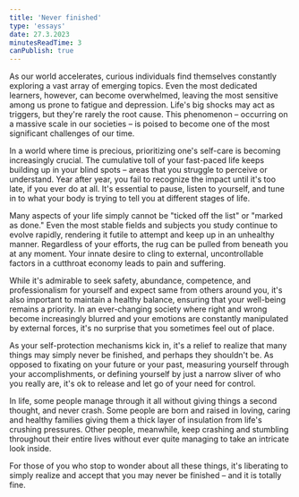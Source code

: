 ```yaml
---
title: 'Never finished'
type: 'essays'
date: 27.3.2023
minutesReadTime: 3
canPublish: true
---
```


As our world accelerates, curious individuals find themselves constantly exploring a vast array of emerging topics. Even the most dedicated learners, however, can become overwhelmed, leaving the most sensitive among us prone to fatigue and depression. Life's big shocks may act as triggers, but they're rarely the root cause. This phenomenon – occurring on a massive scale in our societies – is poised to become one of the most significant challenges of our time.

In a world where time is precious, prioritizing one's self-care is becoming increasingly crucial. The cumulative toll of your fast-paced life keeps building up in your blind spots – areas that you struggle to perceive or understand. Year after year, you fail to recognize the impact until it's too late, if you ever do at all. It's essential to pause, listen to yourself, and tune in to what your body is trying to tell you at different stages of life. 

Many aspects of your life simply cannot be "ticked off the list" or "marked as done." Even the most stable fields and subjects you study continue to evolve rapidly, rendering it futile to attempt and keep up in an unhealthy manner. Regardless of your efforts, the rug can be pulled from beneath you at any moment. Your innate desire to cling to external, uncontrollable factors in a cutthroat economy leads to pain and suffering.

While it's admirable to seek safety, abundance, competence, and professionalism for yourself and expect same from others around you, it's also important to maintain a healthy balance, ensuring that your well-being remains a priority. In an ever-changing society where right and wrong become increasingly blurred and your emotions are constantly manipulated by external forces, it's no surprise that you sometimes feel out of place.

As your self-protection mechanisms kick in, it's a relief to realize that many things may simply never be finished, and perhaps they shouldn't be. As opposed to fixating on your future or your past, measuring yourself through your accomplishments, or defining yourself by just a narrow sliver of who you really are, it's ok to release and let go of your need for control.

In life, some people manage through it all without giving things a second thought, and never crash. Some people are born and raised in loving, caring and healthy families giving them a thick layer of insulation from life's crushing pressures. Other people, meanwhile, keep crashing and stumbling throughout their entire lives without ever quite managing to take an intricate look inside.

For those of you who stop to wonder about all these things, it's liberating to simply realize and accept that you may never be finished – and it is totally fine.

